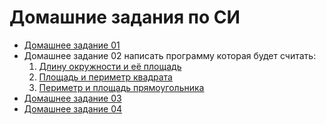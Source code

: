 Домашние задания по СИ
======================

* [Домашнее задание 01](https://gist.github.com/Gitserj/a458f9aed8678d04fdeb98e1e8d4c057 "Доказать что тип char занимает 1 байт. Узнать сколько занимает тип short int. Создать переменные типа char и long long int, вывести их значения, размер и адрес.")
* Домашнее задание 02 написать программу которая будет считать:
    1. [Длину окружности и её площадь](https://gist.github.com/Gitserj/3bb32b524ad50f8ede2f7f04cbc3815b#file-02_1-c "Программа вычисляет длину и площадь окружности по диаметру, работает по стандарту С99")
    2. [Площадь и периметр квадрата](https://gist.github.com/Gitserj/87ccf7f5a5ba2bcb3e48c1d4a2512674#file-02_2-c "Программа вычисляет периметр и площадь квадрата.")
    3. [Периметр и площадь прямоугольника](https://gist.github.com/Gitserj/2ec14232c138a101fd08e27f160d4f5e#file-02_3-c "Программа вычисляет периметр и площадь прямоугольника")
* [Домашнее задание 03](https://gist.github.com/Gitserj/06c41021790aab15089c4d727a0f17a7#file-03-c "Создать более мене осмысмленую программу")
* [Домашнее задание 04](https://gist.github.com/Gitserj/cc2d7c1a5faf91da9214d3e61b750683#file-04-c "Программа помогает узнать номинал резистора по цветовой кодировке")
